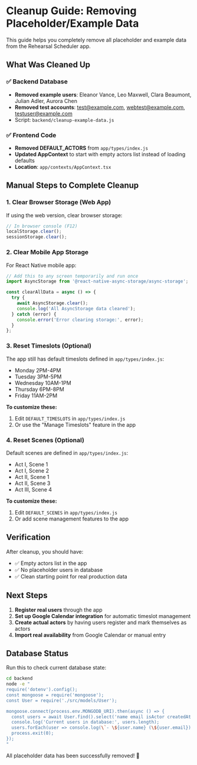 # Cleanup Guide: Removing Placeholder/Example Data

This guide helps you completely remove all placeholder and example data from the Rehearsal Scheduler app.

## What Was Cleaned Up

### ✅ Backend Database
- **Removed example users**: Eleanor Vance, Leo Maxwell, Clara Beaumont, Julian Adler, Aurora Chen
- **Removed test accounts**: test@example.com, webtest@example.com, testuser@example.com
- Script: `backend/cleanup-example-data.js`

### ✅ Frontend Code
- **Removed DEFAULT_ACTORS** from `app/types/index.js`
- **Updated AppContext** to start with empty actors list instead of loading defaults
- **Location**: `app/contexts/AppContext.tsx`

## Manual Steps to Complete Cleanup

### 1. Clear Browser Storage (Web App)
If using the web version, clear browser storage:
```javascript
// In browser console (F12)
localStorage.clear();
sessionStorage.clear();
```

### 2. Clear Mobile App Storage
For React Native mobile app:
```javascript
// Add this to any screen temporarily and run once
import AsyncStorage from '@react-native-async-storage/async-storage';

const clearAllData = async () => {
  try {
    await AsyncStorage.clear();
    console.log('All AsyncStorage data cleared');
  } catch (error) {
    console.error('Error clearing storage:', error);
  }
};
```

### 3. Reset Timeslots (Optional)
The app still has default timeslots defined in `app/types/index.js`:
- Monday 2PM-4PM
- Tuesday 3PM-5PM  
- Wednesday 10AM-1PM
- Thursday 6PM-8PM
- Friday 11AM-2PM

**To customize these:**
1. Edit `DEFAULT_TIMESLOTS` in `app/types/index.js`
2. Or use the "Manage Timeslots" feature in the app

### 4. Reset Scenes (Optional)
Default scenes are defined in `app/types/index.js`:
- Act I, Scene 1
- Act I, Scene 2
- Act II, Scene 1
- Act II, Scene 3
- Act III, Scene 4

**To customize these:**
1. Edit `DEFAULT_SCENES` in `app/types/index.js`
2. Or add scene management features to the app

## Verification

After cleanup, you should have:
- ✅ Empty actors list in the app
- ✅ No placeholder users in database
- ✅ Clean starting point for real production data

## Next Steps

1. **Register real users** through the app
2. **Set up Google Calendar integration** for automatic timeslot management
3. **Create actual actors** by having users register and mark themselves as actors
4. **Import real availability** from Google Calendar or manual entry

## Database Status

Run this to check current database state:
```bash
cd backend
node -e "
require('dotenv').config();
const mongoose = require('mongoose');
const User = require('./src/models/User');

mongoose.connect(process.env.MONGODB_URI).then(async () => {
  const users = await User.find().select('name email isActor createdAt');
  console.log('Current users in database:', users.length);
  users.forEach(user => console.log(\`- \${user.name} (\${user.email}) - Actor: \${user.isActor}\`));
  process.exit(0);
});
"
```

All placeholder data has been successfully removed! 🎉
